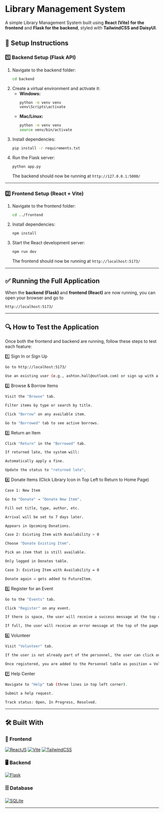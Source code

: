 # Library Management System

A simple Library Management System built using **React (Vite) for the frontend** and **Flask for the backend**, styled with **TailwindCSS and DaisyUI**.


## 🚀 Setup Instructions


### 1️⃣ Backend Setup (Flask API)
1. Navigate to the backend folder:
   ```sh
   cd backend
   ```
2. Create a virtual environment and activate it:
   - **Windows:**
     ```sh
     python -m venv venv
     venv\Scripts\activate
     ```
   - **Mac/Linux:**
     ```sh
     python -m venv venv
     source venv/bin/activate
     ```
3. Install dependencies:
   ```sh
   pip install -r requirements.txt
   ```
4. Run the Flask server:
   ```sh
   python app.py
   ```
   The backend should now be running at `http://127.0.0.1:5000/`

---

### 2️⃣ Frontend Setup (React + Vite)
1. Navigate to the frontend folder:
   ```sh
   cd ../frontend
   ```
2. Install dependencies:
   ```sh
   npm install
   ```
3. Start the React development server:
   ```sh
   npm run dev
   ```
   The frontend should now be running at `http://localhost:5173/`

---
## ✅ Running the Full Application
When the **backend (Flask)** and **frontend (React)** are now running, you can open your browser and go to
```
http://localhost:5173/
```
---
## 🔍 How to Test the Application
Once both the frontend and backend are running, follow these steps to test each feature:

1️⃣ Sign In or Sign Up
```sh
Go to http://localhost:5173/

Use an existing user (e.g., ashton.hall@outlook.com) or sign up with a new account.
```
2️⃣ Browse & Borrow Items
```sh
Visit the "Browse" tab.

Filter items by type or search by title.

Click "Borrow" on any available item.

Go to "Borrowed" tab to see active borrows.
```
3️⃣ Return an Item
```sh
Click "Return" in the "Borrowed" tab.

If returned late, the system will:

Automatically apply a fine.

Update the status to "returned late".
```
4️⃣ Donate Items (Click Library Icon in Top Left to Return to Home Page)
```sh   
Case 1: New Item

Go to "Donate" → "Donate New Item".

Fill out title, type, author, etc.

Arrival will be set to 7 days later.

Appears in Upcoming Donations.

Case 2: Existing Item with Availability > 0

Choose "Donate Existing Item".

Pick an item that is still available.

Only logged in Donates table.

Case 3: Existing Item with Availability = 0

Donate again → gets added to FutureItem.
```
5️⃣ Register for an Event
```sh   
Go to the "Events" tab.

Click "Register" on any event.

If there is space, the user will receive a success message at the top of the page.

If full, the user will receive an error message at the top of the page.
```
6️⃣ Volunteer
```sh     
Visit "Volunteer" tab.

If the user is not already part of the personnel, the user can click on register as a volunteer.

Once registered, you are added to the Personnel table as position = Volunteer.
```
7️⃣ Help Center
```sh 
Navigate to "Help" tab (three lines in top left corner).

Submit a help request.

Track status: Open, In Progress, Resolved.
```
---
## 🛠 Built With

### 🎨 Frontend  
[![ReactJS](https://img.shields.io/badge/React-20232A?style=for-the-badge&logo=react&logoColor=61DAFB)](https://react.dev/) [![Vite](https://img.shields.io/badge/Vite-B73BFE?style=for-the-badge&logo=vite&logoColor=FFD62E)](https://vitejs.dev/) [![TailwindCSS](https://img.shields.io/badge/Tailwind_CSS-38B2AC?style=for-the-badge&logo=tailwind-css&logoColor=white)](https://tailwindcss.com/)  

### 🖥️ Backend  
[![Flask](https://img.shields.io/badge/Flask-000000?style=for-the-badge&logo=flask&logoColor=white)](https://flask.palletsprojects.com/)  

### 🗄 Database  
[![SQLite](https://img.shields.io/badge/SQLite-003B57?style=for-the-badge&logo=sqlite&logoColor=white)](https://www.sqlite.org/)  

---
